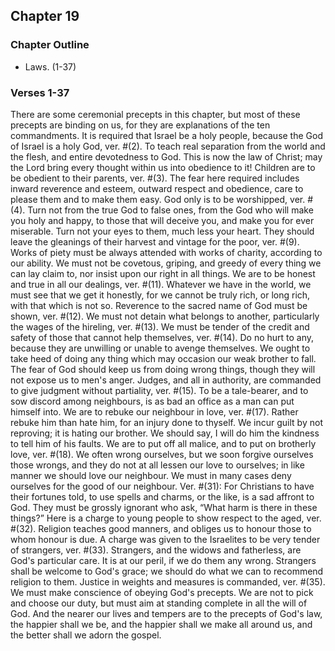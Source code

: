 ## Chapter 19

### Chapter Outline

- Laws. (1-37)

### Verses 1-37

There are some ceremonial precepts in this chapter, but most of these precepts are binding on us, for they are explanations of the ten commandments. It is required that Israel be a holy people, because the God of Israel is a holy God, ver. #(2). To teach real separation from the world and the flesh, and entire devotedness to God. This is now the law of Christ; may the Lord bring every thought within us into obedience to it! Children are to be obedient to their parents, ver. #(3). The fear here required includes inward reverence and esteem, outward respect and obedience, care to please them and to make them easy. God only is to be worshipped, ver. #(4). Turn not from the true God to false ones, from the God who will make you holy and happy, to those that will deceive you, and make you for ever miserable. Turn not your eyes to them, much less your heart. They should leave the gleanings of their harvest and vintage for the poor, ver. #(9). Works of piety must be always attended with works of charity, according to our ability. We must not be covetous, griping, and greedy of every thing we can lay claim to, nor insist upon our right in all things. We are to be honest and true in all our dealings, ver. #(11). Whatever we have in the world, we must see that we get it honestly, for we cannot be truly rich, or long rich, with that which is not so. Reverence to the sacred name of God must be shown, ver. #(12). We must not detain what belongs to another, particularly the wages of the hireling, ver. #(13). We must be tender of the credit and safety of those that cannot help themselves, ver. #(14). Do no hurt to any, because they are unwilling or unable to avenge themselves. We ought to take heed of doing any thing which may occasion our weak brother to fall. The fear of God should keep us from doing wrong things, though they will not expose us to men's anger. Judges, and all in authority, are commanded to give judgment without partiality, ver. #(15). To be a tale-bearer, and to sow discord among neighbours, is as bad an office as a man can put himself into. We are to rebuke our neighbour in love, ver. #(17). Rather rebuke him than hate him, for an injury done to thyself. We incur guilt by not reproving; it is hating our brother. We should say, I will do him the kindness to tell him of his faults. We are to put off all malice, and to put on brotherly love, ver. #(18). We often wrong ourselves, but we soon forgive ourselves those wrongs, and they do not at all lessen our love to ourselves; in like manner we should love our neighbour. We must in many cases deny ourselves for the good of our neighbour. Ver. #(31): For Christians to have their fortunes told, to use spells and charms, or the like, is a sad affront to God. They must be grossly ignorant who ask, “What harm is there in these things?” Here is a charge to young people to show respect to the aged, ver. #(32). Religion teaches good manners, and obliges us to honour those to whom honour is due. A charge was given to the Israelites to be very tender of strangers, ver. #(33). Strangers, and the widows and fatherless, are God's particular care. It is at our peril, if we do them any wrong. Strangers shall be welcome to God's grace; we should do what we can to recommend religion to them. Justice in weights and measures is commanded, ver. #(35). We must make conscience of obeying God's precepts. We are not to pick and choose our duty, but must aim at standing complete in all the will of God. And the nearer our lives and tempers are to the precepts of God's law, the happier shall we be, and the happier shall we make all around us, and the better shall we adorn the gospel.



